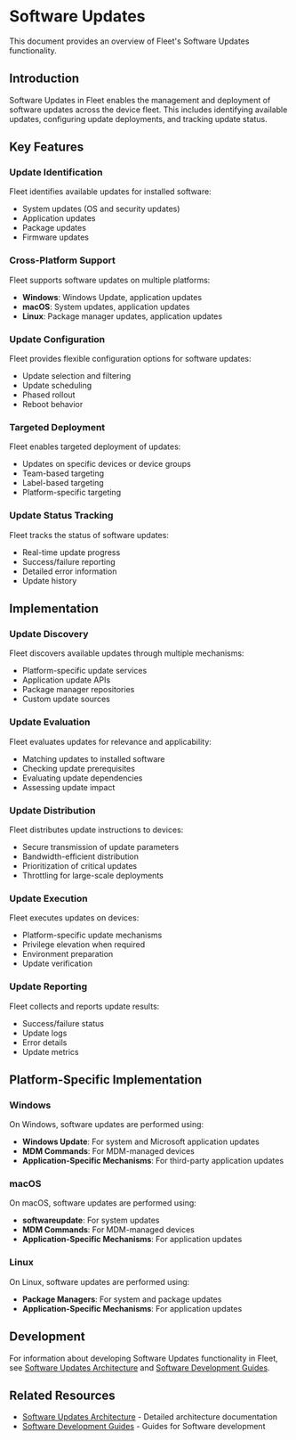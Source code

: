 # Software Updates

This document provides an overview of Fleet's Software Updates functionality.

## Introduction

Software Updates in Fleet enables the management and deployment of software updates across the device fleet. This includes identifying available updates, configuring update deployments, and tracking update status.

## Key Features

### Update Identification

Fleet identifies available updates for installed software:

- System updates (OS and security updates)
- Application updates
- Package updates
- Firmware updates

### Cross-Platform Support

Fleet supports software updates on multiple platforms:

- **Windows**: Windows Update, application updates
- **macOS**: System updates, application updates
- **Linux**: Package manager updates, application updates

### Update Configuration

Fleet provides flexible configuration options for software updates:

- Update selection and filtering
- Update scheduling
- Phased rollout
- Reboot behavior

### Targeted Deployment

Fleet enables targeted deployment of updates:

- Updates on specific devices or device groups
- Team-based targeting
- Label-based targeting
- Platform-specific targeting

### Update Status Tracking

Fleet tracks the status of software updates:

- Real-time update progress
- Success/failure reporting
- Detailed error information
- Update history

## Implementation

### Update Discovery

Fleet discovers available updates through multiple mechanisms:

- Platform-specific update services
- Application update APIs
- Package manager repositories
- Custom update sources

### Update Evaluation

Fleet evaluates updates for relevance and applicability:

- Matching updates to installed software
- Checking update prerequisites
- Evaluating update dependencies
- Assessing update impact

### Update Distribution

Fleet distributes update instructions to devices:

- Secure transmission of update parameters
- Bandwidth-efficient distribution
- Prioritization of critical updates
- Throttling for large-scale deployments

### Update Execution

Fleet executes updates on devices:

- Platform-specific update mechanisms
- Privilege elevation when required
- Environment preparation
- Update verification

### Update Reporting

Fleet collects and reports update results:

- Success/failure status
- Update logs
- Error details
- Update metrics

## Platform-Specific Implementation

### Windows

On Windows, software updates are performed using:

- **Windows Update**: For system and Microsoft application updates
- **MDM Commands**: For MDM-managed devices
- **Application-Specific Mechanisms**: For third-party application updates

### macOS

On macOS, software updates are performed using:

- **softwareupdate**: For system updates
- **MDM Commands**: For MDM-managed devices
- **Application-Specific Mechanisms**: For application updates

### Linux

On Linux, software updates are performed using:

- **Package Managers**: For system and package updates
- **Application-Specific Mechanisms**: For application updates

## Development

For information about developing Software Updates functionality in Fleet, see [Software Updates Architecture](../../architecture/software/software-updates.md) and [Software Development Guides](../../guides/software/).

## Related Resources

- [Software Updates Architecture](../../architecture/software/software-updates.md) - Detailed architecture documentation
- [Software Development Guides](../../guides/software/) - Guides for Software development